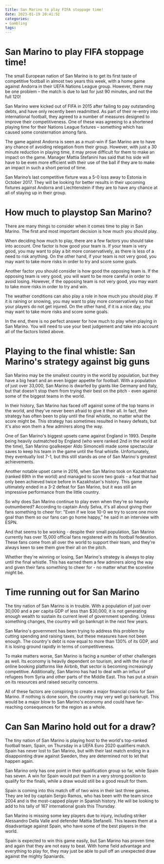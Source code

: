 ```yaml
---
title: San Marino to play FIFA stoppage time!
date: 2023-01-19 20:41:52
categories:
- Gambling
tags:
---
```



#  San Marino to play FIFA stoppage time!

The small European nation of San Marino is to get its first taste of competitive football in almost two years this week, with a home game against Andorra in their UEFA Nations League group. However, there may be one problem – the match is due to last for just 90 minutes, and not the full 120!

San Marino were kicked out of FIFA in 2015 after failing to pay outstanding debts, and have only recently been readmitted. As part of their re-entry into international football, they agreed to a number of measures designed to improve their competitiveness. One of these was agreeing to a shortened playing time for their Nations League fixtures – something which has caused some consternation among fans.

The game against Andorra is seen as a must-win if San Marino are to have any chance of avoiding relegation from their group. However, with just a 30 minute reduction in playing time, it may prove difficult for them to make an impact on the game. Manager Mattia Stefanini has said that his side will have to be even more efficient with their use of the ball if they are to make an impact in such a short period of time.

San Marino’s last competitive fixture was a 5-0 loss away to Estonia in October 2017. They will be looking for better results in their upcoming fixtures against Andorra and Liechtenstein if they are to have any chance at all of staying up in their group.

#  How much to playstop San Marino?

There are many things to consider when it comes time to play in San Marino. The first and most important decision is how much you should play. 

When deciding how much to play, there are a few factors you should take into account. One factor is how good your team is. If your team is very good, you may want to play a bit more conservatively, as there is less of a need to risk anything. On the other hand, if your team is not very good, you may want to take more risks in order to try and score some goals.

Another factor you should consider is how good the opposing team is. If the opposing team is very good, you will want to be more careful in order to avoid losing. However, if the opposing team is not very good, you may want to take more risks in order to try and win.

The weather conditions can also play a role in how much you should play. If it is raining or snowing, you may want to play more conservatively so that your players do not get injured. On the other hand, if it is a nice day, you may want to take more risks and score some goals.

In the end, there is no perfect answer for how much to play when playing in San Marino. You will need to use your best judgement and take into account all of the factors listed above.

#  Playing to the final whistle: San Marino's strategy against big guns

San Marino may be the smallest country in the world by population, but they have a big heart and an even bigger appetite for football. With a population of just over 33,000, San Marino is dwarfed by giants like Germany and Italy, but that doesn't stop them from trying their best on the pitch - even against some of the biggest teams in the world.

In their history, San Marino has faced off against some of the top teams in the world, and they've never been afraid to give it their all. In fact, their strategy has often been to play until the final whistle, no matter what the score might be. This strategy has sometimes resulted in heavy defeats, but it's also won them a few admirers along the way.

One of San Marino's biggest upsets came against England in 1993. Despite being heavily outmatched by England (who were ranked 2nd in the world at the time), San Marino goalkeeper Aldo Simoncelli made some spectacular saves to keep his team in the game until the final whistle. Unfortunately, they eventually lost 7-1, but this still stands as one of San Marino's greatest achievements.

Another notable upset came in 2016, when San Marino took on Kazakhstan (ranked 69th in the world) and managed to score two goals - a feat that had only been achieved twice before in Kazakhstan's history. This game ultimately ended in a 3-2 defeat for San Marino, but it was still an impressive performance from the little country.

So why does San Marino continue to play even when they're so heavily outnumbered? According to captain Andy Selva, it's all about giving their fans something to cheer for: "Even if we lose 10-0 we try to score one more goal than them so our fans can go home happy," he said in an interview with ESPN.

And that seems to be working - despite their small population, San Marino currently has over 15,000 official fans registered with its football federation. These fans come from all over the world to support their team, and they're always keen to see them give their all on the pitch.

Whether they're winning or losing, San Marino's strategy is always to play until the final whistle. This has earned them a few admirers along the way and given their fans something to cheer for - no matter what the scoreline might be.

#  Time running out for San Marino

The tiny nation of San Marino is in trouble. With a population of just over 30,000 and a per capita GDP of less than $30,000, it is not generating enough wealth to sustain its current level of government spending. Unless something changes, the country will go bankrupt in the next few years.

San Marino's government has been trying to address this problem by cutting spending and raising taxes, but these measures have not been enough. The country's debt is now equal to more than 130% of its GDP, and it is losing ground rapidly in terms of competitiveness.

To make matters worse, San Marino is facing a number of other challenges as well. Its economy is heavily dependent on tourism, and with the rise of online booking platforms like Airbnb, that sector is becoming increasingly competitive. Additionally, San Marino has had to deal with an influx of refugees from Syria and other parts of the Middle East. This has put a strain on its resources and raised security concerns.

All of these factors are conspiring to create a major financial crisis for San Marino. If nothing is done soon, the country may very well go bankrupt. This would be a major blow to San Marino's economy and could have far-reaching consequences for the region as a whole.

#  Can San Marino hold out for a draw?

The tiny nation of San Marino is playing host to the world's top-ranked football team, Spain, on Thursday in a UEFA Euro 2020 qualifiers match. Spain has never lost to San Marino, but with their last match ending in a disappointing draw against Sweden, they are determined not to let that happen again.

San Marino only has one point in their qualification group so far, while Spain has seven. A win for Spain would put them in a very strong position to qualify for the finals, while a draw would still be a good result for them.

Spain is coming into this match off of two wins in their last three games. They are led by captain Sergio Ramos, who has been with the team since 2004 and is the most-capped player in Spanish history. He will be looking to add to his tally of 167 international goals this Thursday.

San Marino is missing some key players due to injury, including striker Alessandro Della Valle and defender Mattia Stefanelli. This leaves them at a disadvantage against Spain, who have some of the best players in the world.

Spain is expected to win this game easily, but San Marino has proven time and again that they are not easy to beat. With home field advantage and everything to play for, they may just be able to pull off an unexpected draw against the mighty Spaniards.